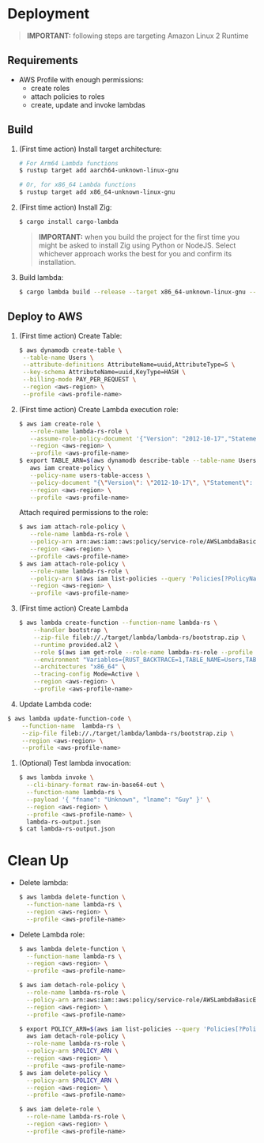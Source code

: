 # Deployment

> **IMPORTANT:** following steps are targeting Amazon Linux 2 Runtime

## Requirements

- AWS Profile with enough permissions:
  - create roles
  - attach policies to roles
  - create, update and invoke lambdas

## Build

1. (First time action) Install target architecture:

   ```bash
   # For Arm64 Lambda functions
   $ rustup target add aarch64-unknown-linux-gnu

   # Or, for x86_64 Lambda functions
   $ rustup target add x86_64-unknown-linux-gnu
   ```

2. (First time action) Install Zig:

   ```bash
   $ cargo install cargo-lambda
   ```

   > **IMPORTANT:** when you build the project for the first time you might be asked to install Zig using Python or NodeJS. Select whichever approach works the best for you and confirm its installation.

3. Build lambda:

   ```bash
   $ cargo lambda build --release --target x86_64-unknown-linux-gnu --output-format zip
   ```

## Deploy to AWS

1. (First time action) Create Table:

   ```bash
   $ aws dynamodb create-table \
    --table-name Users \
    --attribute-definitions AttributeName=uuid,AttributeType=S \
    --key-schema AttributeName=uuid,KeyType=HASH \
    --billing-mode PAY_PER_REQUEST \
    --region <aws-region> \
    --profile <aws-profile-name>
   ```

1. (First time action) Create Lambda execution role:

   ```bash
   $ aws iam create-role \
      --role-name lambda-rs-role \
      --assume-role-policy-document '{"Version": "2012-10-17","Statement": [{ "Effect": "Allow", "Principal": {"Service": "lambda.amazonaws.com"}, "Action": "sts:AssumeRole"}]}' \
      --region <aws-region> \
      --profile <aws-profile-name>
   $ export TABLE_ARN=$(aws dynamodb describe-table --table-name Users --query "Table.TableArn" --region <aws-region> --profile <aws-profile-name>) &&
      aws iam create-policy \
      --policy-name users-table-access \
      --policy-document "{\"Version\": \"2012-10-17\", \"Statement\": [{ \"Sid\": \"FullTableAccess\", \"Effect\": \"Allow\", \"Action\": \"dynamodb:*\", \"Resource\": $TABLE_ARN},{\"Sid\": \"CreateLogGroup\",\"Effect\": \"Allow\",\"Action\": \"logs:CreateLogGroup\",\"Resource\": \"*\"}]}" \
      --region <aws-region> \
      --profile <aws-profile-name>
   ```

   Attach required permissions to the role:

   ```bash
   $ aws iam attach-role-policy \
      --role-name lambda-rs-role \
      --policy-arn arn:aws:iam::aws:policy/service-role/AWSLambdaBasicExecutionRole \
      --region <aws-region> \
      --profile <aws-profile-name>
   $ aws iam attach-role-policy \
      --role-name lambda-rs-role \
      --policy-arn $(aws iam list-policies --query 'Policies[?PolicyName==`users-table-access`].Arn' --output text --region <aws-region> --profile <aws-profile-name>) \
      --region <aws-region> \
      --profile <aws-profile-name>
   ```

1. (First time action) Create Lambda

   ```bash
   $ aws lambda create-function --function-name lambda-rs \
       --handler bootstrap \
       --zip-file fileb://./target/lambda/lambda-rs/bootstrap.zip \
       --runtime provided.al2 \
       --role $(aws iam get-role --role-name lambda-rs-role --profile cc --query 'Role.Arn' | tr -d \") \
       --environment "Variables={RUST_BACKTRACE=1,TABLE_NAME=Users,TABLE_REGION=us-west-2}" \
       --architectures "x86_64" \
       --tracing-config Mode=Active \
       --region <aws-region> \
       --profile <aws-profile-name>
   ```

1. Update Lambda code:

```bash
$ aws lambda update-function-code \
    --function-name  lambda-rs \
    --zip-file fileb://./target/lambda/lambda-rs/bootstrap.zip \
    --region <aws-region> \
    --profile <aws-profile-name>
```

1. (Optional) Test lambda invocation:

   ```bash
   $ aws lambda invoke \
     --cli-binary-format raw-in-base64-out \
     --function-name lambda-rs \
     --payload '{ "fname": "Unknown", "lname": "Guy" }' \
     --region <aws-region> \
     --profile <aws-profile-name> \
     lambda-rs-output.json
   $ cat lambda-rs-output.json
   ```

# Clean Up

- Delete lambda:

  ```bash
  $ aws lambda delete-function \
    --function-name lambda-rs \
    --region <aws-region> \
    --profile <aws-profile-name>
  ```

- Delete Lambda role:

  ```bash
  $ aws lambda delete-function \
    --function-name lambda-rs \
    --region <aws-region> \
    --profile <aws-profile-name>

  $ aws iam detach-role-policy \
    --role-name lambda-rs-role \
    --policy-arn arn:aws:iam::aws:policy/service-role/AWSLambdaBasicExecutionRole \
    --region <aws-region> \
    --profile <aws-profile-name>

  $ export POLICY_ARN=$(aws iam list-policies --query 'Policies[?PolicyName==`users-table-access`].Arn' --output text --region <aws-region> --profile <aws-profile-name>)
    aws iam detach-role-policy \
    --role-name lambda-rs-role \
    --policy-arn $POLICY_ARN \
    --region <aws-region> \
    --profile <aws-profile-name>
  $ aws iam delete-policy \
    --policy-arn $POLICY_ARN \
    --region <aws-region> \
    --profile <aws-profile-name>

  $ aws iam delete-role \
    --role-name lambda-rs-role \
    --region <aws-region> \
    --profile <aws-profile-name>
  ```

